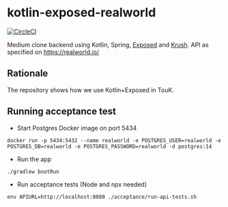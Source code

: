 # kotlin-exposed-realworld
[![CircleCI](https://circleci.com/gh/TouK/kotlin-exposed-realworld.svg?style=svg)](https://circleci.com/gh/TouK/kotlin-exposed-realworld)

Medium clone backend using Kotlin, Spring, [Exposed](https://github.com/JetBrains/Exposed) and [Krush](https://github.com/TouK/krush).
API as specified on https://realworld.io/

## Rationale
The repository shows how we use Kotlin+Exposed in TouK. 

## Running acceptance test

* Start Postgres Docker image on port 5434
```
docker run -p 5434:5432 --name realworld -e POSTGRES_USER=realworld -e POSTGRES_DB=realworld -e POSTGRES_PASSWORD=realworld -d postgres:14
```

* Run the app
```
./gradlew bootRun
```

* Run acceptance tests (Node and npx needed)
```
env APIURL=http://localhost:8080 ./acceptance/run-api-tests.sh
```
